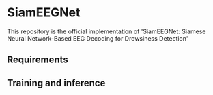 # SiamEEGNet
This repository is the official implementation of 'SiamEEGNet: Siamese Neural Network-Based EEG Decoding for Drowsiness Detection'

## Requirements

## Training and inference
